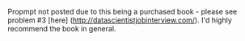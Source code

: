 Propmpt not posted due to this being a purchased book - please see problem #3 [here] (http://datascientistjobinterview.com/). I'd highly recommend the book in general. 

